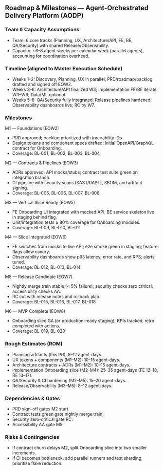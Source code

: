 ## Roadmap & Milestones — Agent-Orchestrated Delivery Platform (AODP)

### Team & Capacity Assumptions
- Team: 6 core tracks (Planning, UX, Architecture/API, FE, BE, QA/Security) with shared Release/Observability.
- Capacity: ~6–8 agent-weeks per calendar week (parallel agents), accounting for coordination overhead.

### Timeline (aligned to Master Execution Schedule)
- Weeks 1–2: Discovery, Planning, UX in parallel; PRD/roadmap/backlog drafted and signed off EOW2.
- Weeks 3–6: Architecture/API finalized W3; Implementation FE/BE iterate W3–W6; Data/ML optional.
- Weeks 5–8: QA/Security fully integrated; Release pipelines hardened; Observability dashboards live; RC by W7.

### Milestones
M1 — Foundations (EOW2)
- PRD approved; backlog prioritized with traceability IDs.
- Design tokens and component specs drafted; initial OpenAPI/GraphQL contract for Onboarding.
 - Coverage: BL-001, BL-002, BL-003, BL-004

M2 — Contracts & Pipelines (EOW3)
- ADRs approved; API mocks/stubs; contract test suite green on integration branch.
- CI pipeline with security scans (SAST/DAST), SBOM, and artifact signing.
 - Coverage: BL-005, BL-006, BL-007, BL-008

M3 — Vertical Slice Ready (EOW5)
- FE Onboarding UI integrated with mocked API; BE service skeleton live in staging behind flag.
- Unit/integration tests ≥ 80% coverage for Onboarding modules.
 - Coverage: BL-009, BL-010, BL-011

M4 — Slice Integrated (EOW6)
- FE switches from mocks to live API; e2e smoke green in staging; feature flags allow canary.
- Observability dashboards show p95 latency, error rate, and RPS; alerts tuned.
 - Coverage: BL-012, BL-013, BL-014

M5 — Release Candidate (EOW7)
- Nightly merge train stable (< 5% failure); security checks zero critical; accessibility checks AA.
- RC cut with release notes and rollback plan.
 - Coverage: BL-015, BL-016, BL-017, BL-018

M6 — MVP Complete (EOW8)
- Onboarding slice GA (or production-ready staging); KPIs tracked; retro completed with actions.
 - Coverage: BL-019, BL-020

### Rough Estimates (ROM)
- Planning artifacts (this PR): 8–12 agent-days.
- UX tokens + components (M1–M2): 10–15 agent-days.
- Architecture contracts + ADRs (M1–M2): 10–15 agent-days.
- Implementation Onboarding slice (M2–M4): 25–35 agent-days (FE 12–18, BE 13–17).
- QA/Security & CI hardening (M2–M5): 15–20 agent-days.
- Release/Observability (M3–M5): 8–12 agent-days.

### Dependencies & Gates
- PRD sign-off gates M2 start.
- Contract tests green gate nightly merge train.
- Security zero-critical gate RC.
- Accessibility AA gate M5.

### Risks & Contingencies
- If contract churn delays M2, split Onboarding slice into two smaller increments.
- If CI becomes bottleneck, add parallel runners and test sharding; prioritize flake reduction.

